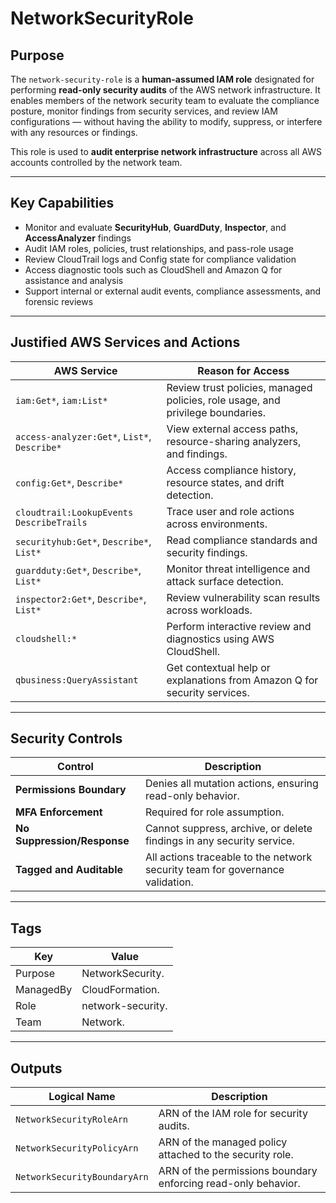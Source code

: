 # NetworkSecurityRole

## Purpose

The `network-security-role` is a **human-assumed IAM role** designated for performing **read-only security audits** of the AWS network infrastructure. It enables members of the network security team to evaluate the compliance posture, monitor findings from security services, and review IAM configurations — without having the ability to modify, suppress, or interfere with any resources or findings.

This role is used to **audit enterprise network infrastructure** across all AWS accounts controlled by the network team.

---

## Key Capabilities

- Monitor and evaluate **SecurityHub**, **GuardDuty**, **Inspector**, and **AccessAnalyzer** findings
- Audit IAM roles, policies, trust relationships, and pass-role usage
- Review CloudTrail logs and Config state for compliance validation
- Access diagnostic tools such as CloudShell and Amazon Q for assistance and analysis
- Support internal or external audit events, compliance assessments, and forensic reviews

---

## Justified AWS Services and Actions

| AWS Service | Reason for Access |
| - | - |
| `iam:Get*`, `iam:List*` | Review trust policies, managed policies, role usage, and privilege boundaries. |
| `access-analyzer:Get*`, `List*`, `Describe*` | View external access paths, resource-sharing analyzers, and findings. |
| `config:Get*`, `Describe*` | Access compliance history, resource states, and drift detection. |
| `cloudtrail:LookupEvents`<br>`DescribeTrails` | Trace user and role actions across environments. |
| `securityhub:Get*`, `Describe*`, `List*` | Read compliance standards and security findings. |
| `guardduty:Get*`, `Describe*`, `List*` | Monitor threat intelligence and attack surface detection. |
| `inspector2:Get*`, `Describe*`, `List*` | Review vulnerability scan results across workloads. |
| `cloudshell:*` | Perform interactive review and diagnostics using AWS CloudShell. |
| `qbusiness:QueryAssistant` | Get contextual help or explanations from Amazon Q for security services. |

---

## Security Controls

| Control | Description |
| - | - |
| **Permissions Boundary** | Denies all mutation actions, ensuring read-only behavior. |
| **MFA Enforcement** | Required for role assumption. |
| **No Suppression/Response** | Cannot suppress, archive, or delete findings in any security service. |
| **Tagged and Auditable** | All actions traceable to the network security team for governance validation. |

---

## Tags

| Key | Value |
| - | - |
| Purpose | NetworkSecurity. |
| ManagedBy | CloudFormation. |
| Role | network-security. |
| Team | Network. |

---

## Outputs

| Logical Name | Description |
| - | - |
| `NetworkSecurityRoleArn` | ARN of the IAM role for security audits. |
| `NetworkSecurityPolicyArn` | ARN of the managed policy attached to the security role. |
| `NetworkSecurityBoundaryArn` | ARN of the permissions boundary enforcing read-only behavior. |

